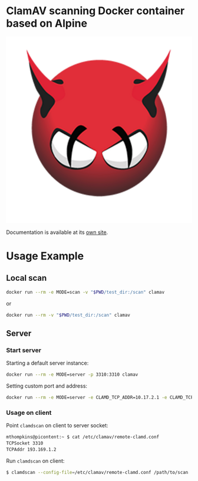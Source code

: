 # ClamAV scanning Docker container based on Alpine

![clamav](img/clamav.png "test")

Documentation is available at its [own site](https://tquizzle.github.io/clamav-alpine/).

# Usage Example

## Local scan

```sh
docker run --rm -e MODE=scan -v "$PWD/test_dir:/scan" clamav
```

or

```sh
docker run --rm -v "$PWD/test_dir:/scan" clamav
```

## Server

### Start server
Starting a default server instance:

```sh
docker run --rm -e MODE=server -p 3310:3310 clamav
```

Setting custom port and address:

```sh
docker run --rm -e MODE=server -e CLAMD_TCP_ADDR=10.17.2.1 -e CLAMD_TCP_PORT=3311 -p 3311:3311 clamav
```

### Usage on client

Point `clamdscan` on client to server socket:

```sh
mthompkins@picontent:~ $ cat /etc/clamav/remote-clamd.conf
TCPSocket 3310
TCPAddr 193.169.1.2
```

Run `clamdscan` on client:

```sh
$ clamdscan --config-file=/etc/clamav/remote-clamd.conf /path/to/scan
```
